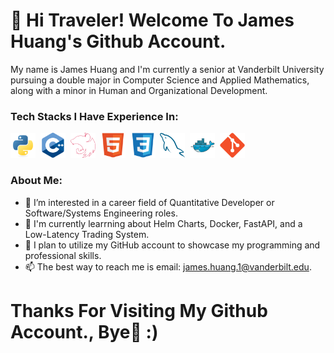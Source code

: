 
# 👋 Hi Traveler! Welcome To James Huang's Github Account. 

My name is James Huang and I'm currently a senior at Vanderbilt University pursuing a double major in Computer Science and Applied Mathematics, along with a minor in Human and Organizational Development.

### Tech Stacks I Have Experience In:

<img src="https://github.com/devicons/devicon/blob/master/icons/python/python-original.svg" title="Python" alt="Python" width="40" height="40"/>&nbsp;
<img src="https://github.com/devicons/devicon/blob/master/icons/cplusplus/cplusplus-original.svg" title="C++" alt="C++" width="40" height="40"/>&nbsp;
<img src="https://github.com/devicons/devicon/blob/master/icons/nestjs/nestjs-line.svg" title="NestJS" alt="NestJS" width="40" height="40"/>&nbsp;
<img src="https://github.com/devicons/devicon/blob/master/icons/html5/html5-original.svg" title="HTML" alt="HTML" width="40" height="40"/>&nbsp;
<img src="https://github.com/devicons/devicon/blob/master/icons/css3/css3-original.svg" title="CSS" alt="CSS" width="40" height="40"/>&nbsp;
<img src="https://github.com/devicons/devicon/blob/master/icons/mysql/mysql-original.svg" title="MySQL" alt="MySQL" width="40" height="40"/>&nbsp;
<img src="https://github.com/devicons/devicon/blob/master/icons/docker/docker-original.svg" title="Docker" alt="Docker" width="40" height="40"/>&nbsp;
<img src="https://github.com/devicons/devicon/blob/master/icons/git/git-original.svg" title="Git" alt="Git" width="40" height="40"/>&nbsp;

### About Me:

- 👀 I’m interested in a career field of Quantitative Developer or Software/Systems Engineering roles.
- 🌱 I'm currently learrning about Helm Charts, Docker, FastAPI, and a Low-Latency Trading System.
- 💞️ I plan to utilize my GitHub account to showcase my programming and professional skills.
- 📫 The best way to reach me is email: james.huang.1@vanderbilt.edu.

# Thanks For Visiting My Github Account., Bye👋  :)
